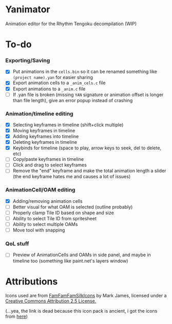 # Yanimator

Animation editor for the Rhythm Tengoku decompilation (WIP)

# To-do

### Exporting/Saving

- [x] Put animations in the `cells.bin` so it can be renamed something like `(project name).yan` for easier sharing
- [x] Export animation cells to a `_anim_cels.c` file
- [x] Export animations to a `_anim.c` file
- [ ] If .yan file is broken (missing `YAN` signature or animation offset is longer than file length), give an error popup instead of crashing

### Animation/timeline editing

- [x] Selecting keyframes in timeline (shift+click multiple)
- [x] Moving keyframes in timeline
- [x] Adding keyframes into timeline
- [x] Deleting keyframes in timeline
- [x] Keybinds for timeline (space to play, arrow keys to seek, del to delete, etc)
- [ ] Copy/paste keyframes in timeline
- [ ] Click and drag to select keyframes
- [ ] Remove the "end" keyframe and make the total animation length a slider (the end keyframe hates me and causes a lot of issues)

### AnimationCell/OAM editing

- [x] Adding/removing animation cells
- [ ] Better visual for what OAM is selected (outline probably)
- [ ] Properly clamp Tile ID based on shape and size
- [ ] Ability to select Tile ID from spritesheet
- [ ] Ability to select multiple OAMs
- [ ] Move tool with snapping

### QoL stuff

- [ ] Preview of AnimationCells and OAMs in side panel, and maybe in timeline too (something like paint.net's layers window)

# Attributions

Icons used are from [FamFamFamSilkIcons](http://www.famfamfam.com/lab/icons/silk/) by Mark James, licensed under a [Creative Commons Attribution 2.5 License.](https://creativecommons.org/licenses/by/2.5/)


(...yea, the link is dead because this icon pack is ancient, i got the icons from [here](https://github.com/markjames/famfamfam-silk-icons))
